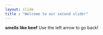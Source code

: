 ```yaml
---
layout: slide
title : "Welcome to our second slide!"
---
```

**smells like beef**
Use the left arrow to go back!
